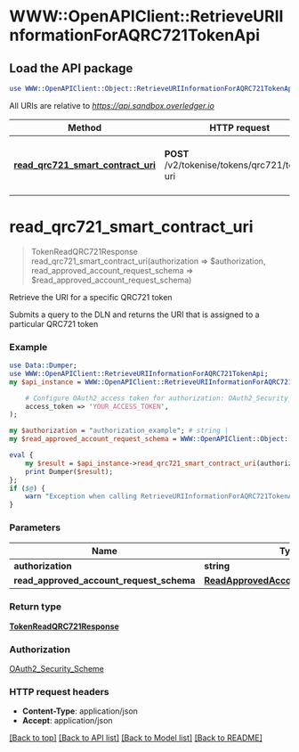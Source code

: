 # WWW::OpenAPIClient::RetrieveURIInformationForAQRC721TokenApi

## Load the API package
```perl
use WWW::OpenAPIClient::Object::RetrieveURIInformationForAQRC721TokenApi;
```

All URIs are relative to *https://api.sandbox.overledger.io*

Method | HTTP request | Description
------------- | ------------- | -------------
[**read_qrc721_smart_contract_uri**](RetrieveURIInformationForAQRC721TokenApi.md#read_qrc721_smart_contract_uri) | **POST** /v2/tokenise/tokens/qrc721/token-uri | Retrieve the URI for a specific QRC721 token


# **read_qrc721_smart_contract_uri**
> TokenReadQRC721Response read_qrc721_smart_contract_uri(authorization => $authorization, read_approved_account_request_schema => $read_approved_account_request_schema)

Retrieve the URI for a specific QRC721 token

Submits a query to the DLN and returns the URI that is assigned to a particular QRC721 token

### Example
```perl
use Data::Dumper;
use WWW::OpenAPIClient::RetrieveURIInformationForAQRC721TokenApi;
my $api_instance = WWW::OpenAPIClient::RetrieveURIInformationForAQRC721TokenApi->new(

    # Configure OAuth2 access token for authorization: OAuth2_Security_Scheme
    access_token => 'YOUR_ACCESS_TOKEN',
);

my $authorization = "authorization_example"; # string | 
my $read_approved_account_request_schema = WWW::OpenAPIClient::Object::ReadApprovedAccountRequestSchema->new(); # ReadApprovedAccountRequestSchema | 

eval {
    my $result = $api_instance->read_qrc721_smart_contract_uri(authorization => $authorization, read_approved_account_request_schema => $read_approved_account_request_schema);
    print Dumper($result);
};
if ($@) {
    warn "Exception when calling RetrieveURIInformationForAQRC721TokenApi->read_qrc721_smart_contract_uri: $@\n";
}
```

### Parameters

Name | Type | Description  | Notes
------------- | ------------- | ------------- | -------------
 **authorization** | **string**|  | 
 **read_approved_account_request_schema** | [**ReadApprovedAccountRequestSchema**](ReadApprovedAccountRequestSchema.md)|  | 

### Return type

[**TokenReadQRC721Response**](TokenReadQRC721Response.md)

### Authorization

[OAuth2_Security_Scheme](../README.md#OAuth2_Security_Scheme)

### HTTP request headers

 - **Content-Type**: application/json
 - **Accept**: application/json

[[Back to top]](#) [[Back to API list]](../README.md#documentation-for-api-endpoints) [[Back to Model list]](../README.md#documentation-for-models) [[Back to README]](../README.md)

